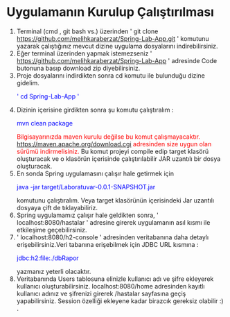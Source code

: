 #  Uygulamanın Kurulup Çalıştırılması
1. Terminal (cmd , git bash vs.) üzerinden ' git clone https://github.com/melihkaraberzat/Spring-Lab-App.git ' komutunu yazarak çalıştığınız mevcut dizine uygulama dosyalarını indirebilirsiniz.
2. Eğer terminal üzerinden yapmak istemezseniz ' https://github.com/melihkaraberzat/Spring-Lab-App ' adresinde Code butonuna basıp download zip diyebilirsiniz.
3. Proje dosyalarını indirdikten sonra cd komutu ile bulunduğu dizine gidelim.  <p style="color:blue">' cd Spring-Lab-App ' </p>
4. Dizinin içerisine girdikten sonra şu komutu çalıştıralım : <p style="color:blue">mvn clean package</p><span style="color:red">Bilgisayarınızda maven kurulu değilse bu komut çalışmayacaktır. https://maven.apache.org/download.cgi adresinden size uygun olan sürümü indirmelisiniz.</span> Bu komut projeyi compile edip target klasörü oluşturacak ve o klasörün içerisinde çalıştırılabilir JAR uzantılı bir dosya oluşturacak.
5. En sonda Spring uygulamasını çalışır hale getirmek için <p style="color:blue">java -jar target/Laboratuvar-0.0.1-SNAPSHOT.jar</p> komutunu çalıştıralım. Veya target klasörünün içerisindeki Jar uzantılı dosyaya çift de tıklayabiliriz.
6. Spring uygulamamız çalışır hale geldikten sonra, ' localhost:8080/hastalar ' adresine girerek uygulamanın asıl kısmı ile etkileşime geçebilirsiniz.
7. ' localhost:8080/h2-console ' adresinden veritabanına daha detaylı erişebilirsiniz.Veri tabanına erişebilmek için JDBC URL kısmına : <p style="color:blue">jdbc:h2:file:./dbRapor</p> yazmanız yeterli olacaktır.
8. Veritabanında Users tablosuna elinizle kullanıcı adı ve şifre ekleyerek kullanıcı oluşturabilirsiniz. localhost:8080/home adresinden kayıtlı kullanıcı adınız ve şifrenizi girerek /hastalar sayfasına geçiş yapabilirsiniz. Session özelliği ekleyene kadar birazcık gereksiz olabilir :) . 
   
   

